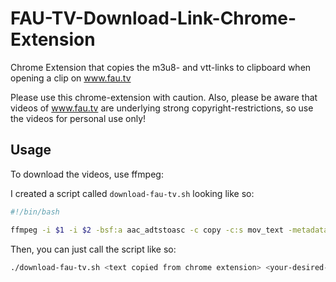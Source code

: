 # FAU-TV-Download-Link-Chrome-Extension
Chrome Extension that copies the m3u8- and vtt-links to clipboard when opening a clip on www.fau.tv

Please use this chrome-extension with caution.
Also, please be aware that videos of www.fau.tv are underlying strong copyright-restrictions, so use the videos for personal use only!

## Usage
To download the videos, use ffmpeg:

I created a script called `download-fau-tv.sh` looking like so:
```bash
#!/bin/bash

ffmpeg -i $1 -i $2 -bsf:a aac_adtstoasc -c copy -c:s mov_text -metadata:s:s:0 language=eng $3
```

Then, you can just call the script like so:
```bash
./download-fau-tv.sh <text copied from chrome extension> <your-desired-filename.mp4>
```
